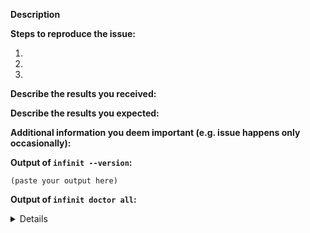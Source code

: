 <!--
If you are reporting a new issue, make sure that we do not have any duplicates already open. You can ensure this by searching the issue list for this repository. If there is a duplicate, please close your issue and add a comment to the existing issue instead.

---------------------------------------------------
GENERAL SUPPORT INFORMATION
---------------------------------------------------

The GitHub issue tracker is for bug reports only.

For feature requests, visit our UserVoice page (http://infinit.uservoice.com).

If you have specific question, you can contact us on Slack (https://infinit.sh#slack) using the appropriate channel:
- #command-line-tools
- #file-system
- #hub
- etc.

---------------------------------------------------
BUG REPORT INFORMATION
---------------------------------------------------
-->

**Description**



**Steps to reproduce the issue:**

1.
2.
3.

**Describe the results you received:**



**Describe the results you expected:**



**Additional information you deem important (e.g. issue happens only occasionally):**



**Output of `infinit --version`:**

```
(paste your output here)
```

**Output of `infinit doctor all`:**

<details>

```
(paste your output here)
```

</details>
